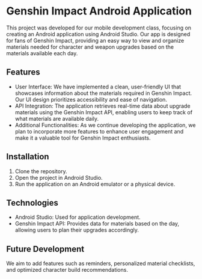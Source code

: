 # Genshin Impact Android Application

This project was developed for our mobile development class, focusing on creating an Android application using Android Studio. Our app is designed for fans of Genshin Impact, providing an easy way to view and organize materials needed for character and weapon upgrades based on the materials available each day.

## Features
* User Interface: We have implemented a clean, user-friendly UI that showcases information about the materials required in Genshin Impact. Our UI design prioritizes accessibility and ease of navigation.
* API Integration: The application retrieves real-time data about upgrade materials using the Genshin Impact API, enabling users to keep track of what materials are available daily.
* Additional Functionalities: As we continue developing the application, we plan to incorporate more features to enhance user engagement and make it a valuable tool for Genshin Impact enthusiasts.

## Installation
1. Clone the repository.
2. Open the project in Android Studio.
3. Run the application on an Android emulator or a physical device.

## Technologies
* Android Studio: Used for application development.
* Genshin Impact API: Provides data for materials based on the day, allowing users to plan their upgrades accordingly.

## Future Development
We aim to add features such as reminders, personalized material checklists, and optimized character build recommendations.
